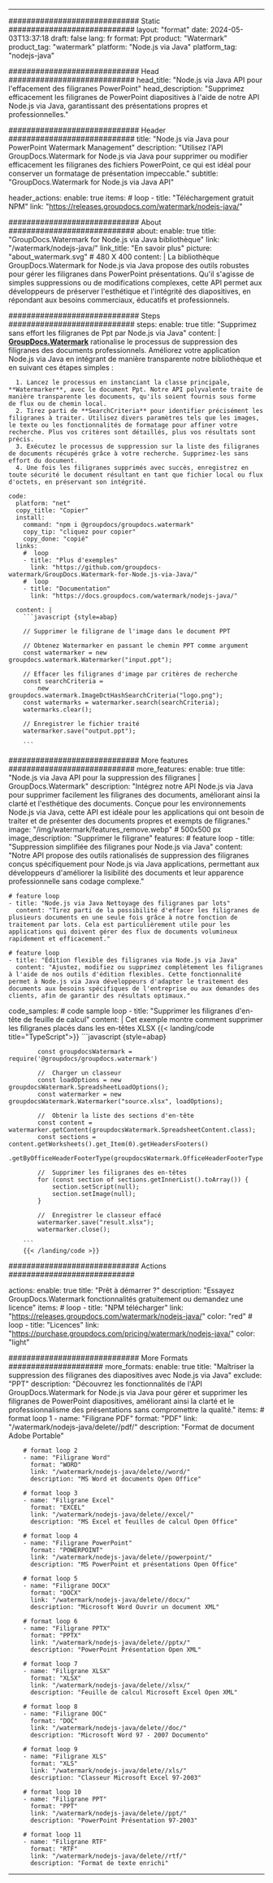 
---
############################# Static ############################
layout: "format"
date:  2024-05-03T13:37:18
draft: false
lang: fr
format: Ppt
product: "Watermark"
product_tag: "watermark"
platform: "Node.js via Java"
platform_tag: "nodejs-java"

############################# Head ############################
head_title: "Node.js via Java API pour l'effacement des filigranes PowerPoint"
head_description: "Supprimez efficacement les filigranes de PowerPoint diapositives à l'aide de notre API Node.js via Java, garantissant des présentations propres et professionnelles."

############################# Header ############################
title: "Node.js via Java pour PowerPoint Watermark Management" 
description: "Utilisez l'API GroupDocs.Watermark for Node.js via Java pour supprimer ou modifier efficacement les filigranes des fichiers PowerPoint, ce qui est idéal pour conserver un formatage de présentation impeccable."
subtitle: "GroupDocs.Watermark for Node.js via Java API" 

header_actions:
  enable: true
  items:
    #  loop
    - title: "Téléchargement gratuit NPM"
      link: "https://releases.groupdocs.com/watermark/nodejs-java/"
      
############################# About ############################
about:
    enable: true
    title: "GroupDocs.Watermark for Node.js via Java bibliothèque"
    link: "/watermark/nodejs-java/"
    link_title: "En savoir plus"
    picture: "about_watermark.svg" # 480 X 400
    content: |
       La bibliothèque GroupDocs.Watermark for Node.js via Java propose des outils robustes pour gérer les filigranes dans PowerPoint présentations. Qu'il s'agisse de simples suppressions ou de modifications complexes, cette API permet aux développeurs de préserver l'esthétique et l'intégrité des diapositives, en répondant aux besoins commerciaux, éducatifs et professionnels.

############################# Steps ############################
steps:
    enable: true
    title: "Supprimez sans effort les filigranes de Ppt par Node.js via Java"
    content: |
      **[GroupDocs.Watermark](https://products.groupdocs.com/watermark/nodejs-java/)** rationalise le processus de suppression des filigranes des documents professionnels. Améliorez votre application Node.js via Java en intégrant de manière transparente notre bibliothèque et en suivant ces étapes simples :
      
      1. Lancez le processus en instanciant la classe principale, **Watermarker**, avec le document Ppt. Notre API polyvalente traite de manière transparente les documents, qu'ils soient fournis sous forme de flux ou de chemin local.
      2. Tirez parti de **SearchCriteria** pour identifier précisément les filigranes à traiter. Utilisez divers paramètres tels que les images, le texte ou les fonctionnalités de formatage pour affiner votre recherche. Plus vos critères sont détaillés, plus vos résultats sont précis.
      3. Exécutez le processus de suppression sur la liste des filigranes de documents récupérés grâce à votre recherche. Supprimez-les sans effort du document.
      4. Une fois les filigranes supprimés avec succès, enregistrez en toute sécurité le document résultant en tant que fichier local ou flux d'octets, en préservant son intégrité.
   
    code:
      platform: "net"
      copy_title: "Copier"
      install:
        command: "npm i @groupdocs/groupdocs.watermark"
        copy_tip: "cliquez pour copier"
        copy_done: "copié"
      links:
        #  loop
        - title: "Plus d'exemples"
          link: "https://github.com/groupdocs-watermark/GroupDocs.Watermark-for-Node.js-via-Java/"
        #  loop
        - title: "Documentation"
          link: "https://docs.groupdocs.com/watermark/nodejs-java/"
          
      content: |
        ```javascript {style=abap}

        // Supprimer le filigrane de l'image dans le document PPT

        // Obtenez Watermarker en passant le chemin PPT comme argument
        const watermarker = new groupdocs.watermark.Watermarker("input.ppt");
        
        // Effacer les filigranes d'image par critères de recherche
        const searchCriteria = 
            new groupdocs.watermark.ImageDctHashSearchCriteria("logo.png");
        const watermarks = watermarker.search(searchCriteria);
        watermarks.clear();

        // Enregistrer le fichier traité
        watermarker.save("output.ppt");
        
        ```            

############################# More features ############################
more_features:
  enable: true
  title: "Node.js via Java API pour la suppression des filigranes | GroupDocs.Watermark"
  description: "Intégrez notre API Node.js via Java pour supprimer facilement les filigranes des documents, améliorant ainsi la clarté et l'esthétique des documents. Conçue pour les environnements Node.js via Java, cette API est idéale pour les applications qui ont besoin de traiter et de présenter des documents propres et exempts de filigranes."
  image: "/img/watermark/features_remove.webp" # 500x500 px
  image_description: "Supprimer le filigrane"
  features:
    # feature loop
    - title: "Suppression simplifiée des filigranes pour Node.js via Java"
      content: "Notre API propose des outils rationalisés de suppression des filigranes conçus spécifiquement pour Node.js via Java applications, permettant aux développeurs d'améliorer la lisibilité des documents et leur apparence professionnelle sans codage complexe."

    # feature loop
    - title: "Node.js via Java Nettoyage des filigranes par lots"
      content: "Tirez parti de la possibilité d'effacer les filigranes de plusieurs documents en une seule fois grâce à notre fonction de traitement par lots. Cela est particulièrement utile pour les applications qui doivent gérer des flux de documents volumineux rapidement et efficacement."

    # feature loop
    - title: "Édition flexible des filigranes via Node.js via Java"
      content: "Ajustez, modifiez ou supprimez complètement les filigranes à l'aide de nos outils d'édition flexibles. Cette fonctionnalité permet à Node.js via Java développeurs d'adapter le traitement des documents aux besoins spécifiques de l'entreprise ou aux demandes des clients, afin de garantir des résultats optimaux."
      
  code_samples:
    # code sample loop
    - title: "Supprimer les filigranes d'en-tête de feuille de calcul"
      content: |
        Cet exemple montre comment supprimer les filigranes placés dans les en-têtes XLSX
        {{< landing/code title="TypeScript">}}
        ```javascript {style=abap}
        
            const groupdocsWatermark = require('@groupdocs/groupdocs.watermark')

            //  Charger un classeur
            const loadOptions = new groupdocsWatermark.SpreadsheetLoadOptions();
            const watermarker = new groupdocsWatermark.Watermarker("source.xlsx", loadOptions);

            //  Obtenir la liste des sections d'en-tête
            const content = watermarker.getContent(groupdocsWatermark.SpreadsheetContent.class);
            const sections = content.getWorksheets().get_Item(0).getHeadersFooters()
                .getByOfficeHeaderFooterType(groupdocsWatermark.OfficeHeaderFooterType.HeaderPrimary).getSections();
  
            //  Supprimer les filigranes des en-têtes
            for (const section of sections.getInnerList().toArray()) {
                section.setScript(null);
                section.setImage(null);
            }

            //  Enregistrer le classeur effacé
            watermarker.save("result.xlsx");
            watermarker.close();

        ```
        {{< /landing/code >}}


############################# Actions ############################

actions:
  enable: true
  title: "Prêt à démarrer ?"
  description: "Essayez GroupDocs.Watermark fonctionnalités gratuitement ou demandez une licence"
  items:
    #  loop
    - title: "NPM télécharger"
      link: "https://releases.groupdocs.com/watermark/nodejs-java/"
      color: "red"
        #  loop
    - title: "Licences"
      link: "https://purchase.groupdocs.com/pricing/watermark/nodejs-java/"
      color: "light"


############################# More Formats #####################
more_formats:
    enable: true
    title: "Maîtriser la suppression des filigranes des diapositives avec Node.js via Java"
    exclude: "PPT"
    description: "Découvrez les fonctionnalités de l'API GroupDocs.Watermark for Node.js via Java pour gérer et supprimer les filigranes de PowerPoint diapositives, améliorant ainsi la clarté et le professionnalisme des présentations sans compromettre la qualité."
    items: 
        # format loop 1
        - name: "Filigrane PDF"
          format: "PDF"
          link: "/watermark/nodejs-java/delete//pdf/"
          description: "Format de document Adobe Portable"

        # format loop 2
        - name: "Filigrane Word"
          format: "WORD"
          link: "/watermark/nodejs-java/delete//word/"
          description: "MS Word et documents Open Office"
          
        # format loop 3
        - name: "Filigrane Excel"
          format: "EXCEL"
          link: "/watermark/nodejs-java/delete//excel/"
          description: "MS Excel et feuilles de calcul Open Office"

        # format loop 4
        - name: "Filigrane PowerPoint"
          format: "POWERPOINT"
          link: "/watermark/nodejs-java/delete//powerpoint/"
          description: "MS PowerPoint et présentations Open Office"

        # format loop 5
        - name: "Filigrane DOCX"
          format: "DOCX"
          link: "/watermark/nodejs-java/delete//docx/"
          description: "Microsoft Word Ouvrir un document XML"
          
        # format loop 6
        - name: "Filigrane PPTX"
          format: "PPTX"
          link: "/watermark/nodejs-java/delete//pptx/"
          description: "PowerPoint Présentation Open XML"
          
        # format loop 7
        - name: "Filigrane XLSX"
          format: "XLSX"
          link: "/watermark/nodejs-java/delete//xlsx/"
          description: "Feuille de calcul Microsoft Excel Open XML"

        # format loop 8
        - name: "Filigrane DOC"
          format: "DOC"
          link: "/watermark/nodejs-java/delete//doc/"
          description: "Microsoft Word 97 - 2007 Documento"

        # format loop 9
        - name: "Filigrane XLS"
          format: "XLS"
          link: "/watermark/nodejs-java/delete//xls/"
          description: "Classeur Microsoft Excel 97-2003"

        # format loop 10
        - name: "Filigrane PPT"
          format: "PPT"
          link: "/watermark/nodejs-java/delete//ppt/"
          description: "PowerPoint Présentation 97-2003"

        # format loop 11
        - name: "Filigrane RTF"
          format: "RTF"
          link: "/watermark/nodejs-java/delete//rtf/"
          description: "Format de texte enrichi"

---